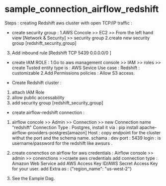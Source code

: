 # sample_connection_airflow_redshift
Steps : 
creating Redshift aws cluster with open TCP/IP traffic : 
- create security group :
1.AWS Concole >> EC2 >> From the left hand view [Network & Security] >> security group 
2.create new security group [redshift_security_group]
3. Add inbound rule 
[Redshift	TCP	5439	0.0.0.0/0 ]

- create IAM ROLE :
1.Go to aws management console >> IAM >> roles >> create 
Tusted entity type is : AWS Sevice 
Use case : Redshift : customizable
2.Add Permissions policies : Allow S3 access. 

-  Create Redshift cluster :
1. attach IAM Role 
2. allow public accessability 
3. add security group [redshift_security_group] 

- create airflow-redshift connection :
1. airflow concole >> Admin >> Connection >> new Connection 
name "redshift"
Connection Type : Postgres, install it via : pip install apache-airflow-providers-postgres[amazon]
Host : copy endpoint for the cluster withut the port and the schema name. 
schama : dev 
port : 5439
login : is username/password for the redshift like awsurs .

3. create conenctios on airflow for aws credentials : 
Airflow console >> admin >> conenctions >>craete  aws credentials 
add connection type : Amazon Web Service
add AWS Access Key ID/AWS Secret Access Key	 for your user. 
add Extra as : {"region_name": "us-west-2"}


5. See the Eample Dag. 



